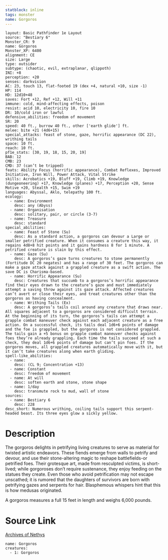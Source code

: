 ```yaml
---
statblock: inline
tags: monster
name: Gorgoros
---
```

```statblock
layout: Basic Pathfinder 1e Layout
source: "Bestiary 6"
Monster_CR: 9
name: Gorgoros
Monster_XP: 6400
alignment: CE
size: Large
type: outsider
subtype: (chaotic, evil, extraplanar, qlippoth)
INI: +8
perception: +20
senses: darkvision
AC: 23, touch 13, flat-footed 19 (dex +4, natural +10, size -1)
HP: 114
HD: 12d10+48
saves: Fort +12, Ref +12, Will +11
immune: cold, mind-affecting effects, poison
resist: acid 10, electricity 10, fire 10
DR: 10/cold iron or lawful
defensive_abilities: freedom of movement
SR: 20
speed: 40 ft., burrow 40 ft., other ['earth glide'] ft.
melee: bite +21 (4d6+15)
special_attacks: feast of stone, gaze, horrific appearance (DC 22), writhing tails
space: 10 ft.
reach: 10 ft.
pf1e_stats: [30, 19, 18, 15, 20, 19]
BAB: 12
CMB: 23
CMD: 37 (can’t be tripped)
feats: Ability Focus (horrific appearance), Combat Reflexes, Improved Initiative, Iron Will, Power Attack, Vital Strike
skills: Acrobatics +19, Bluff +19, Climb +19, Knowledge (dungeoneering) +17, Knowledge (planes) +17, Perception +20, Sense Motive +20, Stealth +15, Swim +19
languages: Abyssal, Aklo, telepathy 100 ft.
ecology:
  - name: Environment
    desc: any (Abyss)
  - name: Organisation
    desc: solitary, pair, or circle (3-7)
  - name: Treasure
    desc: standard
special_abilities:
  - name: Feast of Stone (Su)
    desc: As a standard action, a gorgoros can devour a Large or smaller petrified creature. When it consumes a creature this way, it regains 4d8+8 hit points and it gains hardness 8 for 1 minute. A petrified creature is slain by this effect.
  - name: Gaze (Su)
    desc: A gorgoros’s gaze turns creatures to stone permanently (Fortitude DC 20 negates) and has a range of 30 feet. The gorgoros can make a gaze attack against a grappled creature as a swift action. The save DC is Charisma-based.
  - name: Horrific Appearance (Su)
    desc: Creatures that succumb to a gorgoros’s horrific appearance find their eyes drawn to the creature’s gaze and must immediately attempt a saving throw against its gaze attack. Affected creatures can’t avert or close their eyes, and treat creatures other than the gorgoros as having concealment.
  - name: Writhing Tails (Ex)
    desc: A gorgoros’s tails coil around any creature that draws near. All squares adjacent to a gorgoros are considered difficult terrain. At the beginning of its turn, the gorgoros’s tails can attempt a grapple combat maneuver check against each adjacent creature as a free action. On a successful check, its tails deal 1d6+6 points of damage and the foe is grappled, but the gorgoros is not considered grappled. The tails gain a +5 bonus on grapple combat maneuver checks against foes they’re already grappling. Each time the tails succeed at such a check, they deal 1d6+6 points of damage but can’t pin foes. If the gorgoros moves, all grappled creatures automatically move with it, but it can’t take creatures along when earth gliding.
spell-like_abilities:
  - name:
    desc: (CL 9; Concentration +13)
  - name: Constant
    desc: freedom of movement
  - name: At will
    desc: soften earth and stone, stone shape
  - name: 1/day
    desc: transmute rock to mud, wall of stone
sources:
  - name: Bestiary 6
    desc: 228
desc_short: Numerous writhing, coiling tails support this serpent-headed beast. Its three eyes glow a sickly yellow.
```
# Description
The gorgoros delights in petrifying living creatures to serve as material for twisted artistic endeavors. These fiends emerge from walls to petrify and devour, and use their stone-altering magic to reshape battlefields-or petrified foes. Their grotesque art, made from resculpted victims, is short-lived; while gorgoroses don’t require sustenance, they enjoy feeding on the statues they create. Even those who avoid petrification may not escape unscathed; it is rumored that the daughters of survivors are born with petrifying gazes and serpents for hair. Blasphemous whispers hint that this is how medusas originated. 

A gorgoros measures a full 15 feet in length and weighs 6,000 pounds.
# Source Link
[Archives of Nethys](https://aonprd.com/MonsterDisplay.aspx?ItemName=Gorgoros)
```encounter-table
name: Gorgoros
creatures:
  - 1: Gorgoros
```
